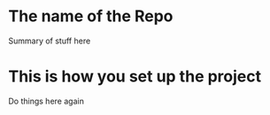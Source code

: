 # The name of the Repo
Summary of stuff here
# This is how you set up the project
Do things here again
